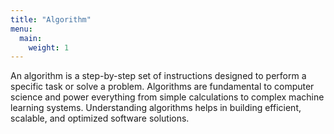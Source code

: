 ```yaml
---
title: "Algorithm"
menu:
  main:
    weight: 1
---
```

An algorithm is a step-by-step set of instructions designed to perform a specific task or solve a problem. Algorithms are fundamental to computer science and power everything from simple calculations to complex machine learning systems. Understanding algorithms helps in building efficient, scalable, and optimized software solutions.